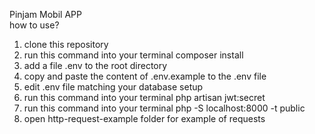 Pinjam Mobil APP <br/>
how to use? <br/>
<ol>
    <li>clone this repository</li>
    <li>run this command into your terminal 
composer install</li>
    <li>add a file .env to the root directory</li>
    <li>copy and paste the content of .env.example to the .env file</li>
    <li>edit .env file matching your database setup</li>
    <li>run this command into your terminal php artisan jwt:secret</li>
    <li>run this command into your terminal php -S localhost:8000 -t public</li>
    <li>open http-request-example folder for example of requests</li>
</ol>
